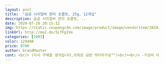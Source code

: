 ```yaml
---
layout: post 
title:  "곰곰 시리얼바 현미 초콜릿, 25g, 12개입" 
description: 곰곰 시리얼바 현미 초콜릿, ..
date: 2020-07-20 20:15:12 
img: https://static.coupangcdn.com/image/product/image/vendoritem/2019/01/24/4223519287/a96f08a2-7b02-4d15-8003-4f17060f36f3.jpg 
linkUrl: http://me2.do/5LfFg1Ve 
categories: [1003] 
color: 1294AB 
price: 8700 
author: brandMaster 
cont: <br/> (다시 구매할 생각입니다,의외로 금방 먹더라구요^^)<br/><br/> -가성비 대비하여 많은 장점이 확실히 있습니다.<br/><br/><br/> -남자친구가 일하러 나갈때 배가고고 그러면 밥 먹을 시간이 없는데,<br/><br/> -신제품이라 그런가 매우 익숙한 맛은 아니어서 아주 약간 또 새로운 느낌이 있어서 좋습니다.<br/> 다양하게 먹어볼 생각입니다.<br/><br/><br/> -재구매의사와 지인추천은 충분히 가능성이 있습니다.<br/><br/><br/> -쿠팡브랜드에서 구매한 제품이다보니 아무래도 더 이용을 자주하게 됩니다 할인율도 그렇고 다양하게 혜택들이 있어서 조금더 이용하게 되는 브랜드입니다.<br/><br/>1.<br/>구매동기<br/>12개 들어있는 구성이고 25그람 입니다.<br/><br/>2.<br/>구성<br/>3.<br/>가격<br/>4.<br/>배송<br/>5.<br/>식감<br/>6.<br/>전체적평가<br/>8650원입니다.<br/><br/>가끔 이런 제품들은 배송되어올때 박스가 훼손되어오는 경우가 몇번 있었는데 요즘은 그런경우도 많이 줄어든것 같습니다.<br/><br/> 
---
```

 
